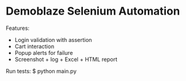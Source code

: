 # Demoblaze Selenium Automation

Features:
- Login validation with assertion
- Cart interaction
- Popup alerts for failure
- Screenshot + log + Excel + HTML report

Run tests:
$ python main.py
